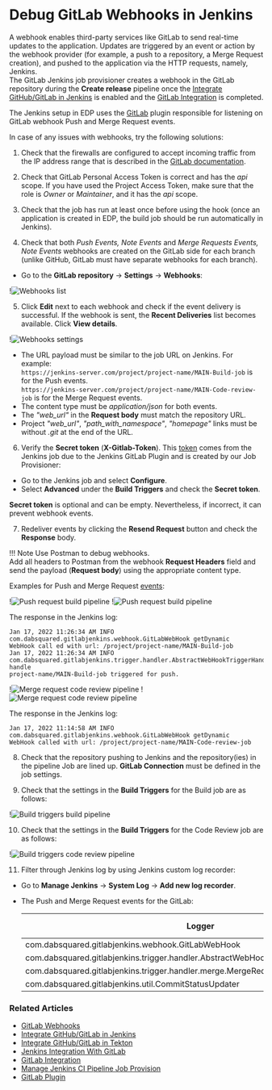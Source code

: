 # Debug GitLab Webhooks in Jenkins

A webhook enables third-party services like GitLab to send real-time updates to the application. Updates are triggered by an event or action by the webhook provider (for example, a push to a repository, a Merge Request creation), and pushed to the application via the HTTP requests, namely, Jenkins.<br>
The GitLab Jenkins job provisioner creates a webhook in the GitLab repository during the **Create release** pipeline once the [Integrate GitHub/GitLab in Jenkins](../operator-guide/import-strategy-jenkins.md) is enabled and the [GitLab Integration](gitlab-integration.md) is completed.

The Jenkins setup in EDP uses the [GitLab](https://plugins.jenkins.io/gitlab-plugin/) plugin responsible for listening on GitLab webhook Push and Merge Request events.

In case of any issues with webhooks, try the following solutions:

1. Check that the firewalls are configured to accept incoming traffic from the IP address range that is described in the [GitLab documentation](https://docs.gitlab.com/ee/user/gitlab_com/#ip-range).

2. Check that GitLab Personal Access Token is correct and has the *api* scope. If you have used the Project Access Token, make sure that the role is *Owner* or *Maintainer*, and it has the *api* scope.

3. Check that the job has run at least once before using the hook (once an application is created in EDP, the build job should be run automatically in Jenkins).

4. Check that both _Push Events, Note Events_ and _Merge Requests Events, Note Events_ webhooks are created on the GitLab side for each branch (unlike GitHub, GitLab must have separate webhooks for each branch).
  * Go to the **GitLab repository** -> **Settings** -> **Webhooks**:

  !![Webhooks list](../assets/operator-guide/gitlab-webhooks1.png "Webhooks list")

5. Click **Edit** next to each webhook and check if the event delivery is successful. If the webhook is sent, the **Recent Deliveries** list becomes available. Click **View details**.

  !![Webhooks settings](../assets/operator-guide/gitlab-webhooks2.png "Webhooks settings")

  * The URL payload must be similar to the job URL on Jenkins. For example:<br>
  `https://jenkins-server.com/project/project-name/MAIN-Build-job` is for the Push events.<br>
  `https://jenkins-server.com/project/project-name/MAIN-Code-review-job` is for the Merge Request events.
  * The content type must be *application/json* for both events.
  * The *"web_url"* in the **Request body** must match the repository URL.
  * Project *"web_url"*, *"path_with_namespace"*, *"homepage"* links must be without *.git* at the end of the URL.

6. Verify the **Secret token** (**X-Gitlab-Token**). This [token](https://docs.gitlab.com/ee/integration/jenkins.html#configure-a-webhook) comes from the Jenkins job due to the Jenkins GitLab Plugin and is created by our Job Provisioner:
  * Go to the Jenkins job and select **Configure**.
  * Select **Advanced** under the **Build Triggers** and check the **Secret token**.

  **Secret token** is optional and can be empty. Nevertheless, if incorrect, it can prevent webhook events.

7. Redeliver events by clicking the **Resend Request** button and check the **Response** body.

  !!! Note
      Use Postman to debug webhooks.<br>
      Add all headers to Postman from the webhook **Request Headers** field and send the payload (**Request body**) using the appropriate content type.<br>

   Examples for Push and Merge Request [events](https://docs.gitlab.com/ee/user/project/integrations/webhook_events.html):

  !![Push request build pipeline](../assets/operator-guide/gitlab-webhooks-postman01.png "Postman push request payload headers")
  !![Push request build pipeline](../assets/operator-guide/gitlab-webhooks-postman1.png "Push request build pipeline")

  The response in the Jenkins log:

  ```
  Jan 17, 2022 11:26:34 AM INFO com.dabsquared.gitlabjenkins.webhook.GitLabWebHook getDynamic
  WebHook call ed with url: /project/project-name/MAIN-Build-job
  Jan 17, 2022 11:26:34 AM INFO com.dabsquared.gitlabjenkins.trigger.handler.AbstractWebHookTriggerHandler handle
  project-name/MAIN-Build-job triggered for push.
  ```

  !![Merge request code review pipeline](../assets/operator-guide/gitlab-webhooks-postman02.png "Postman merge request payload headers")
  !![Merge request code review pipeline](../assets/operator-guide/gitlab-webhooks-postman2.png "Merge request code review pipeline")

  The response in the Jenkins log:

  ```
  Jan 17, 2022 11:14:58 AM INFO com.dabsquared.gitlabjenkins.webhook.GitLabWebHook getDynamic
  WebHook called with url: /project/project-name/MAIN-Code-review-job
  ```

8. Check that the repository pushing to Jenkins and the repository(ies) in the pipeline Job are lined up. **GitLab Connection** must be defined in the job settings.

9. Check that the settings in the **Build Triggers** for the Build job are as follows:

  !![Build triggers build pipeline](../assets/operator-guide/gitlab-webhooks3.png "Build triggers build pipeline")

10. Check that the settings in the **Build Triggers** for the Code Review job are as follows:

  !![Build triggers code review pipeline](../assets/operator-guide/gitlab-webhooks4.png "Build triggers code review pipeline")

11. Filter through Jenkins log by using Jenkins custom log recorder:
  * Go to **Manage Jenkins** -> **System Log** -> **Add new log recorder**.
  * The Push and Merge Request events for the GitLab:

    | Logger | Log Level |
    | ------ | --------- |
    | com.dabsquared.gitlabjenkins.webhook.GitLabWebHook | ALL |
    | com.dabsquared.gitlabjenkins.trigger.handler.AbstractWebHookTriggerHandler | ALL |
    | com.dabsquared.gitlabjenkins.trigger.handler.merge.MergeRequestHookTriggerHandlerImpl | ALL |
    | com.dabsquared.gitlabjenkins.util.CommitStatusUpdater | ALL |

### Related Articles

* [GitLab Webhooks](https://docs.gitlab.com/ee/user/project/integrations/webhooks.html)
* [Integrate GitHub/GitLab in Jenkins](../operator-guide/import-strategy-jenkins.md)
* [Integrate GitHub/GitLab in Tekton](../operator-guide/import-strategy-tekton.md)
* [Jenkins Integration With GitLab](https://docs.gitlab.com/ee/integration/jenkins.html)
* [GitLab Integration](gitlab-integration.md)
* [Manage Jenkins CI Pipeline Job Provision](manage-jenkins-ci-job-provision.md)
* [GitLab Plugin](https://plugins.jenkins.io/gitlab-plugin/)
